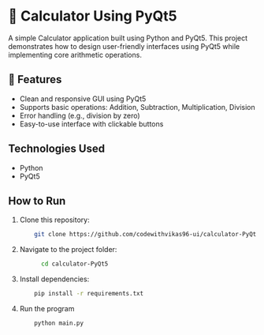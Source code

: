 # 🧮 Calculator Using PyQt5
A simple Calculator application built using Python and PyQt5.
This project demonstrates how to design user-friendly interfaces using PyQt5 while implementing core arithmetic operations.


## 📖 Features
- Clean and responsive GUI using PyQt5
- Supports basic operations: Addition, Subtraction, Multiplication, Division
- Error handling (e.g., division by zero)
- Easy-to-use interface with clickable buttons


## Technologies Used
- Python
- PyQt5


 ## How to Run
 1. Clone this repository:
    ```bash
        git clone https://github.com/codewithvikas96-ui/calculator-PyQt5.git
    ```
2. Navigate to the project folder:
     ```bash
           cd calculator-PyQt5
     ```
3. Install dependencies:
   ```bash
       pip install -r requirements.txt
   ```
4. Run the program
   ```bash
       python main.py
   ```
